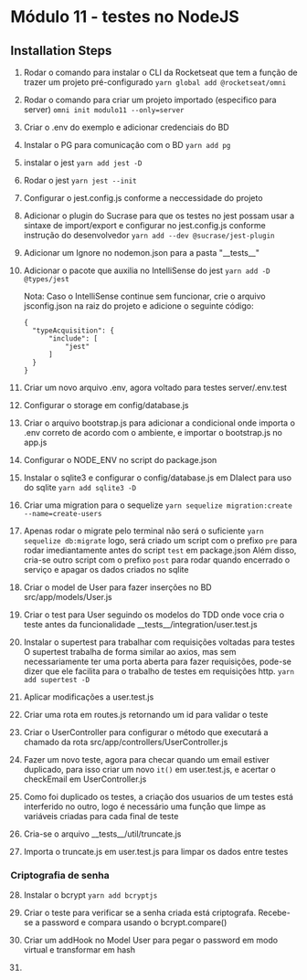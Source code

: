 # Módulo 11 - testes no NodeJS

## Installation Steps

1.  Rodar o comando para instalar o CLI da Rocketseat que tem a função de trazer
    um projeto pré-configurado
    `yarn global add @rocketseat/omni`

2.  Rodar o comando para criar um projeto importado (especifico para server)
    `omni init modulo11 --only=server`

3.  Criar o .env do exemplo e adicionar credenciais do BD

4.  Instalar o PG para comunicação com o BD
    `yarn add pg`

5.  instalar o jest
    `yarn add jest -D`

6.  Rodar o jest
    `yarn jest --init`

7.  Configurar o jest.config.js conforme a neccessidade do projeto

8.  Adicionar o plugin do Sucrase para que os testes no jest possam usar a sintaxe
    de import/export e configurar no jest.config.js conforme instrução do desenvolvedor
    `yarn add --dev @sucrase/jest-plugin`

9.  Adicionar um Ignore no nodemon.json para a pasta "\_\_tests\_\_"

10. Adicionar o pacote que auxilia no IntelliSense do jest
    `yarn add -D @types/jest`

    Nota: Caso o IntelliSense continue sem funcionar, crie o arquivo jsconfig.json
    na raiz do projeto e adicione o seguinte código:

        {
          "typeAcquisition": {
              "include": [
                  "jest"
              ]
          }
        }

11. Criar um novo arquivo .env, agora voltado para testes
    server/.env.test

12. Configurar o storage em config/database.js

13. Criar o arquivo bootstrap.js para adicionar a condicional onde importa o .env
    correto de acordo com o ambiente, e importar o bootstrap.js no app.js

14. Configurar o NODE_ENV no script do package.json

15. Instalar o sqlite3 e configurar o config/database.js em DIalect para uso do sqlite
    `yarn add sqlite3 -D`

16. Criar uma migration para o sequelize
    `yarn sequelize migration:create --name=create-users`

17. Apenas rodar o migrate pelo terminal não será o suficiente
    `yarn sequelize db:migrate`
    logo, será criado um script com o prefixo `pre` para rodar imediantamente antes
    do script `test` em package.json
    Além disso, cria-se outro script com o prefixo `post` para rodar quando encerrado
    o serviço e apagar os dados criados no sqlite

18. Criar o model de User para fazer inserções no BD
    src/app/models/User.js

19. Criar o test para User seguindo os modelos do TDD onde voce cria o teste antes
    da funcionalidade
    \_\_tests\_\_/integration/user.test.js

20. Instalar o supertest para trabalhar com requisições voltadas para testes
    O supertest trabalha de forma similar ao axios, mas sem necessariamente ter uma porta
    aberta para fazer requisições, pode-se dizer que ele facilita para o trabalho de testes
    em requisições http.
    `yarn add supertest -D`

21. Aplicar modificações a user.test.js

22. Criar uma rota em routes.js retornando um id para validar o teste

23. Criar o UserController para configurar o método que executará a chamado da rota
    src/app/controllers/UserController.js

24. Fazer um novo teste, agora para checar quando um email estiver duplicado, para isso
    criar um novo `it()` em user.test.js, e acertar o checkEmail em UserController.js

25. Como foi duplicado os testes, a criação dos usuarios de um testes está interferido no
    outro, logo é necessário uma funçåo que limpe as variáveis criadas para cada final de teste

26. Cria-se o arquivo \_\_tests\_\_/util/truncate.js

27. Importa o truncate.js em user.test.js para limpar os dados entre testes

### Criptografia de senha

28. Instalar o bcrypt
    `yarn add bcryptjs`

29. Criar o teste para verificar se a senha criada está criptografa. Recebe-se a
    password e compara usando o bcrypt.compare()

30. Criar um addHook no Model User para pegar o password em modo virtual e transformar em hash

31.
